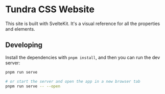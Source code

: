 # Tundra CSS Website

This site is built with SvelteKit. It's a visual reference for all the properties and elements.

## Developing

Install the dependencies with `pnpm install`, and then you can run the dev server:

```bash
pnpm run serve

# or start the server and open the app in a new browser tab
pnpm run serve -- --open
```
